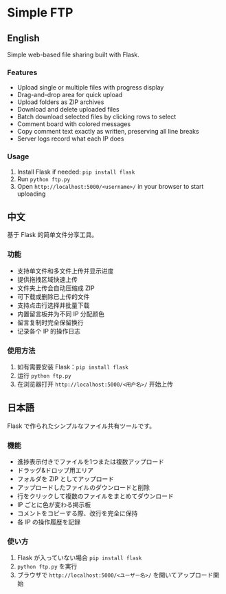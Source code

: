 # Simple FTP

## English
Simple web-based file sharing built with Flask.

### Features
- Upload single or multiple files with progress display
- Drag-and-drop area for quick upload
- Upload folders as ZIP archives
- Download and delete uploaded files
- Batch download selected files by clicking rows to select
- Comment board with colored messages
- Copy comment text exactly as written, preserving all line breaks
- Server logs record what each IP does

### Usage
1. Install Flask if needed: `pip install flask`
2. Run `python ftp.py`
3. Open `http://localhost:5000/<username>/` in your browser to start uploading

## 中文
基于 Flask 的简单文件分享工具。

### 功能
- 支持单文件和多文件上传并显示进度
- 提供拖拽区域快速上传
- 文件夹上传会自动压缩成 ZIP
- 可下载或删除已上传的文件
- 支持点击行选择并批量下载
- 内置留言板并为不同 IP 分配颜色
- 留言复制时完全保留换行
- 记录各个 IP 的操作日志

### 使用方法
1. 如有需要安装 Flask：`pip install flask`
2. 运行 `python ftp.py`
3. 在浏览器打开 `http://localhost:5000/<用户名>/` 开始上传

## 日本語
Flask で作られたシンプルなファイル共有ツールです。

### 機能
- 進捗表示付きでファイルを1つまたは複数アップロード
- ドラッグ&ドロップ用エリア
- フォルダを ZIP としてアップロード
- アップロードしたファイルのダウンロードと削除
- 行をクリックして複数のファイルをまとめてダウンロード
- IP ごとに色が変わる掲示板
- コメントをコピーする際、改行を完全に保持
- 各 IP の操作履歴を記録

### 使い方
1. Flask が入っていない場合 `pip install flask`
2. `python ftp.py` を実行
3. ブラウザで `http://localhost:5000/<ユーザー名>/` を開いてアップロード開始

